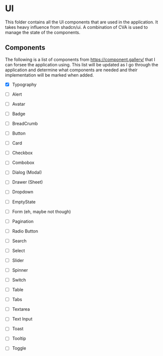 # UI

This folder contains all the UI components that are used in the application. It takes heavy influence from shadcn/ui.
A combination of CVA is used to manage the state of the components.

## Components

The following is a list of components from https://component.gallery/ that I can forsee the application using. This list will be updated as I go through the application and determine what components are needed and their implementation will be marked when added.

- [x] Typography

- [ ] Alert
- [ ] Avatar
- [ ] Badge
- [ ] BreadCrumb
- [ ] Button
- [ ] Card
- [ ] Checkbox
- [ ] Combobox
- [ ] Dialog (Modal)
- [ ] Drawer (Sheet)
- [ ] Dropdown
- [ ] EmptyState
- [ ] Form (eh, maybe not though)
- [ ] Pagination
- [ ] Radio Button
- [ ] Search
- [ ] Select
- [ ] Slider
- [ ] Spinner
- [ ] Switch
- [ ] Table
- [ ] Tabs
- [ ] Textarea
- [ ] Text Input
- [ ] Toast
- [ ] Tooltip
- [ ] Toggle
